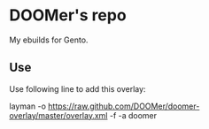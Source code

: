 DOOMer's repo
=============

My ebuilds for Gento.

Use
---

Use following line to add this overlay: 

layman -o https://raw.github.com/DOOMer/doomer-overlay/master/overlay.xml -f -a doomer